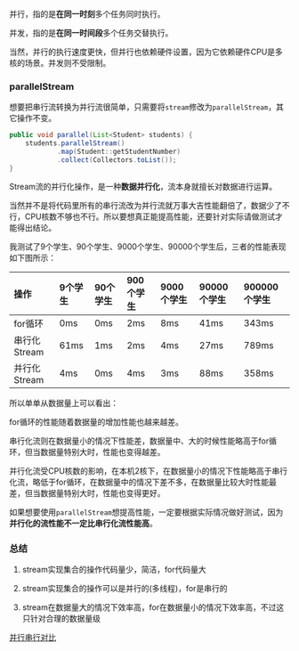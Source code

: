 并行，指的是**在同一时刻**多个任务同时执行。

并发，指的是**在同一时间段**多个任务交替执行。

当然，并行的执行速度更快，但并行也依赖硬件设置，因为它依赖硬件CPU是多核的场景。并发则不受限制。

### parallelStream

想要把串行流转换为并行流很简单，只需要将`stream`修改为`parallelStream`，其它操作不变。

```java
public void parallel(List<Student> students) {
    students.parallelStream()
            .map(Student::getStudentNumber)
            .collect(Collectors.toList());
}
```

Stream流的并行化操作，是一种**数据并行化**，流本身就擅长对数据进行运算。

当然并不是将代码里所有的串行流改为并行流就万事大吉性能翻倍了，数据少了不行，CPU核数不够也不行。所以要想真正能提高性能，还要针对实际请做测试才能得出结论。

我测试了9个学生、90个学生、9000个学生、90000个学生后，三者的性能表现如下图所示：

| 操作         | 9个学生 | 90个学生 | 900个学生 | 9000个学生 | 90000个学生 | 900000个学生 |
| :----------- | :------ | :------- | :-------- | :--------- | :---------- | :----------- |
| for循环      | 0ms     | 0ms      | 2ms       | 8ms        | 41ms        | 343ms        |
| 串行化Stream | 61ms    | 1ms      | 2ms       | 4ms        | 27ms        | 789ms        |
| 并行化Stream | 4ms     | 0ms      | 4ms       | 3ms        | 88ms        | 358ms        |

所以单单从数据量上可以看出：

for循环的性能随着数据量的增加性能也越来越差。

串行化流则在数据量小的情况下性能差，数据量中、大的时候性能略高于for循环，但当数据量特别大时，性能也变得越差。

并行化流受CPU核数的影响，在本机2核下，在数据量小的情况下性能略高于串行化流，略低于for循环，在数据量中的情况下差不多，在数据量比较大时性能最差，但当数据量特别大时，性能也变得更好。

如果想要使用`parallelStream`想提高性能，一定要根据实际情况做好测试，因为**并行化的流性能不一定比串行化流性能高**。



### 总结

1. stream实现集合的操作代码量少，简洁，for代码量大

2.  stream实现集合的操作可以是并行的(多线程)，for是串行的
3. stream在数据量大的情况下效率高，for在数据量小的情况下效率高，不过这只针对合理的数据量级



[并行串行对比](https://www.jianshu.com/p/933547a77fdf)



